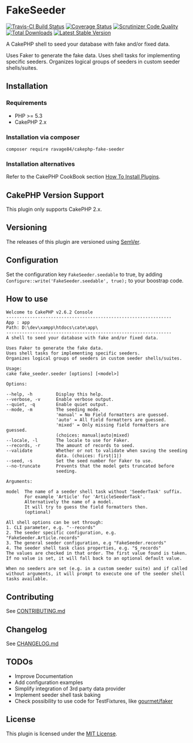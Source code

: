 # FakeSeeder

[![Travis-CI Build Status](https://travis-ci.org/ravage84/cakephp-fake-seeder.png)](https://travis-ci.org/ravage84/cakephp-fake-seeder)
[![Coverage Status](https://img.shields.io/coveralls/ravage84/cakephp-fake-seeder.svg)](https://coveralls.io/r/ravage84/cakephp-fake-seeder?branch=master)
[![Scrutinizer Code Quality](https://scrutinizer-ci.com/g/ravage84/cakephp-fake-seeder/badges/quality-score.png?b=master)](https://scrutinizer-ci.com/g/ravage84/cakephp-fake-seeder/?branch=master)
[![Total Downloads](https://poser.pugx.org/ravage84/cakephp-fake-seeder/d/total.png)](https://packagist.org/packages/ravage84/cakephp-fake-seeder)
[![Latest Stable Version](https://poser.pugx.org/ravage84/cakephp-fake-seeder/v/stable.png)](https://packagist.org/packages/ravage84/cakephp-fake-seeder)

A CakePHP shell to seed your database with fake and/or fixed data.

Uses Faker to generate the fake data.
Uses shell tasks for implementing specific seeders.
Organizes logical groups of seeders in custom seeder shells/suites.

## Installation

### Requirements

- PHP >= 5.3
- CakePHP 2.x

### Installation via composer

````
composer require ravage84/cakephp-fake-seeder
````

### Installation alternatives

Refer to the CakePHP CookBook section
[How To Install Plugins](http://book.cakephp.org/2.0/en/plugins/how-to-install-plugins.html).

## CakePHP Version Support

This plugin only supports CakePHP 2.x.

## Versioning

The releases of this plugin are versioned using [SemVer](http://semver.org/).

## Configuration

Set the configuration key ``FakeSeeder.seedable`` to true, by adding
``Configure::write('FakeSeeder.seedable', true);`` to your boostrap code.

## How to use

````
Welcome to CakePHP v2.6.2 Console
---------------------------------------------------------------
App : app
Path: D:\dev\xampp\htdocs\cate\app\
---------------------------------------------------------------
A shell to seed your database with fake and/or fixed data.

Uses Faker to generate the fake data.
Uses shell tasks for implementing specific seeders.
Organizes logical groups of seeders in custom seeder shells/suites.

Usage:
cake fake_seeder.seeder [options] [<model>]

Options:

--help, -h         Display this help.
--verbose, -v      Enable verbose output.
--quiet, -q        Enable quiet output.
--mode, -m         The seeding mode.
                   'manual' = No Field formatters are guessed.
                   'auto' = All field formatters are guessed.
                   'mixed' = Only missing field formatters are guessed.
                   (choices: manual|auto|mixed)
--locale, -l       The locale to use for Faker.
--records, -r      The amount of records to seed.
--validate         Whether or not to validate when saving the seeding
                   data. (choices: first|1|)
--seed, -s         Set the seed number for Faker to use.
--no-truncate      Prevents that the model gets truncated before
                   seeding.

Arguments:

model  The name of a seeder shell task without 'SeederTask' suffix.
       For example 'Article' for 'ArticleSeederTask'.
       Alternatively the name of a model.
       It will try to guess the field formatters then.
       (optional)

All shell options can be set through:
1. CLI parameter, e.g. "--records"
2. The seeder specific configuration, e.g. "FakeSeeder.Article.records"
3. The general seeder configuration, e.g "FakeSeeder.records"
4. The seeder shell task class properties, e.g. "$_records"
The values are checked in that order. The first value found is taken.
If no value is set, it will fall back to an optional default value.

When no seeders are set (e.g. in a custom seeder suite) and if called
without arguments, it will prompt to execute one of the seeder shell
tasks available.

````

## Contributing

See [CONTRIBUTING.md](CONTRIBUTING.md)

## Changelog

See [CHANGELOG.md](CHANGELOG.md)

## TODOs

- Improve Documentation
- Add configuration examples
- Simplify integration of 3rd party data provider
- Implement seeder shell task baking
- Check possibility to use code for TestFixtures, like [gourmet/faker](https://github.com/gourmet/faker)

## License

This plugin is licensed under the [MIT License](LICENSE).
